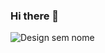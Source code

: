 ### Hi there 👋

   ![Design sem nome](https://user-images.githubusercontent.com/102531193/206238686-ca9f0c88-e7f5-4e87-a542-483081959466.gif)



<!--
**Zendroo/Zendroo** is a ✨ _special_ ✨ repository because its `README.md` (this file) appears on your GitHub profile.

Here are some ideas to get you started:

- 🔭 I’m currently working on ...
- 🌱 I’m currently learning ...
- 👯 I’m looking to collaborate on ...
- 🤔 I’m looking for help with ...
- 💬 Ask me about ...
- 📫 How to reach me: ...
- 😄 Pronouns: ...
- ⚡ Fun fact: ...
-->
